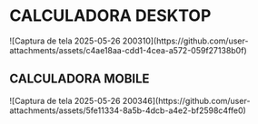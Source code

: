 <h1>CALCULADORA DESKTOP</h1>
![Captura de tela 2025-05-26 200310](https://github.com/user-attachments/assets/c4ae18aa-cdd1-4cea-a572-059f27138b0f)

<h2>CALCULADORA MOBILE</h2>
![Captura de tela 2025-05-26 200346](https://github.com/user-attachments/assets/5fe11334-8a5b-4dcb-a4e2-bf2598c4ffe0)
